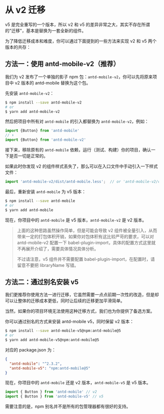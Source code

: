 # 从 v2 迁移

v5 是完全重写的一个版本，所以 v2 和 v5 的差异非常之大，其实不存在所谓的"迁移"，基本是替换为一套全新的组件。

为了降低迁移成本和难度，你可以通过下面提到的一些方法来实现 v2 和 v5 两个版本的共存：

## 方法一：使用 antd-mobile-v2（推荐）

我们为 v2 发布了一个单独的影子 npm 包：`antd-mobile-v2`，你可以先将原来项目中 v2 版本的 antd-mobile 替换为这个包。

先安装 `antd-mobile-v2`：

```bash
$ npm install --save antd-mobile-v2
# or
$ yarn add antd-mobile-v2
```

然后把项目中所有对 `antd-mobile` 的引入都替换为 `antd-mobile-v2`，例如：

```jsx
import {Button} from 'antd-mobile'
// ⬇️
import {Button} from 'antd-mobile-v2'
```

接下来，移除原有的 `antd-mobile` 依赖，运行（测试、构建）你的项目，确认一下是否一切是正常的。

如果此时你发现 v2 的组件样式丢失了，那么可以在入口文件中手动引入一下样式文件：

```js
import 'antd-mobile-v2/dist/antd-mobile.less';  // or 'antd-mobile-v2/dist/antd-mobile.css'
```

最后，重新安装 `antd-mobile` 为 v5 版本：

```bash
$ npm install --save antd-mobile
# or
$ yarn add antd-mobile
```

现在，你项目中的 `antd-mobile` 是 v5 版本，`antd-mobile-v2` 是 v2 版本。

> 上面的这种思路虽然操作简单，但是可能会导致 v2 组件被全量引入，从而带来一定的打包体积开销，如果你对包体积有这比较严苛的要求，可以对 antd-mobile-v2 配置一下 babel-plugin-import，具体的配置方式这里就不再展开介绍了，需要具体情况具体分析。
>
> 不过请注意，v5 组件并不需要配置 babel-plugin-import，在配置时，请留意不要把 libraryName 写错。

## 方法二：通过别名安装 v5

我们更推荐你使用方法一进行迁移，它虽然需要一点点前期一次性的改造，但是却可以让整体的迁移成本更低，同时让后续的迁移更加平滑简单。

当然，如果你的项目环境无法使用这种迁移方式，我们也为你提供了备选方案。

你可以通过别名的方式来安装 antd-mobile v5，同时保留 v2 版本：

```bash
$ npm install --save antd-mobile-v5@npm:antd-mobile@5
# or
$ yarn add antd-mobile-v5@npm:antd-mobile@5
```

对应的 package.json 为：

```json
{
  "antd-mobile": "^2.3.2",
  "antd-mobile-v5": "npm:antd-mobile@5"
}
```

现在，你项目中的 `antd-mobile` 还是 v2 版本，`antd-mobile-v5` 是 v5 版本。

```js
import { Button } from 'antd-mobile' // v2
import { Button } from 'antd-mobile-v5' // v5
```

需要注意的是，npm 别名并不是所有的包管理器都有很好的支持。
